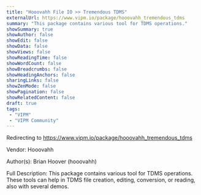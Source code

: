 ```yaml
---
title: "Hooovahh File IO >> Tremendous TDMS"
externalUrl: https://www.vipm.io/package/hooovahh_tremendous_tdms
summary: "This package contains various tool for TDMS operations."
showSummary: true
showAuthor: false
showEdit: false
showData: false
showViews: false
showReadingTime: false
showWordCount: false
showBreadcrumbs: false
showHeadingAnchors: false
sharingLinks: false
showZenMode: false
showPagination: false
showRelatedContent: false
draft: true
tags:
 - "VIPM"
 - "VIPM Community"
---
```


Redirecting to https://www.vipm.io/package/hooovahh_tremendous_tdms

Vendor: Hooovahh

Author(s): Brian Hoover (hooovahh)
 
Full Description:
This package contains various tool for TDMS operations.  These tools can help in TDMS file creation, editing, conversion, or reading, also with several demos.